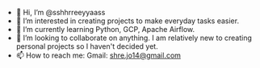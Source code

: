 - 👋 Hi, I’m @sshhrreeyyaass
- 👀 I’m interested in creating projects to make everyday tasks easier.
- 🌱 I’m currently learning Python, GCP, Apache Airflow.
- 💞️ I’m looking to collaborate on anything. I am relatively new to creating personal projects so I haven't decided yet.
- 📫 How to reach me: Gmail: shre.jo14@gmail.com

<!---
sshhrreeyyaass/sshhrreeyyaass is a ✨ special ✨ repository because its `README.md` (this file) appears on your GitHub profile.
You can click the Preview link to take a look at your changes.
--->
